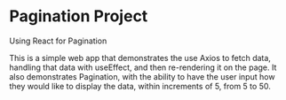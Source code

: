 # Pagination Project
Using React for Pagination

This is a simple web app that demonstrates the use Axios to fetch data, handling that data with useEffect, and then re-rendering it on the page. 
It also demonstrates Pagination, with the ability to have the user input how they would like to display the data, within increments of 5, from 5 to 50.
